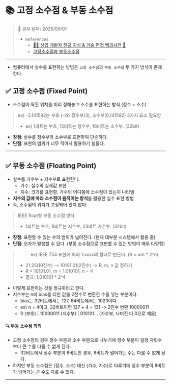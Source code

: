 # 📚 고정 소수점 & 부동 소수점

> 📌 공부 날짜: 2025/09/01
> - `References`
>   - [👶🏻 신입 개발자 전공 지식 & 기술 면접 백과사전 📖](https://gyoogle.dev/blog/computer-science/computer-architecture/%EA%B3%A0%EC%A0%95%20%EC%86%8C%EC%88%98%EC%A0%90%20&%20%EB%B6%80%EB%8F%99%20%EC%86%8C%EC%88%98%EC%A0%90.html)
>   - [고정소수점과 부동소수점](https://jiminish.tistory.com/81)  

---
- 컴퓨터에서 실수를 표현하는 방법은 `고정 소수점`과 `부동 소수점` 두 가지 방식이 존재한다.

## ✅ 고정 소수점 (Fixed Point)
- 소수점이 찍힐 위치를 미리 정해놓고 소수를 표현하는 방식 (정수 + 소수)

> ex) -3.141592는 부호 (-)와 정수부(3), 소수부(0.141592) 3가지 요소 필요함
> - ex) 1비트는 부호, 15비트는 정수부, 16비트는 소수부. (32bit)

- **장점**: 실수를 정수부와 소수부로 표현하여 단순하다.
- **단점**: 표현의 범위가 너무 적어서 활용하기 힘들다.

---

## ✅ 부동 소수점 (Floating Point)
- 실수를 가수부 + 지수부로 표현한다.
  - 가수: 실수의 실제값 표현
  - 지수: 크기를 표현함. 가수의 어디쯤에 소수점이 있는지 나타냄
- **지수의 값에 따라 소수점이 움직이는 방식**을 활용한 실수 표현 방법
- 즉, 소수점의 위치가 고정되어 있지 않다.

> IEEE float형 부동 소수점 방식
> - 1비트는 부호, 8비트는 지수부, 23비트 가수부. (32bit)

- **장점**: 표현할 수 있는 수의 범위가 넓어진다. (현재 대부분 시스템에서 활용 중)
- **단점**: 오차가 발생할 수 있다. (부동 소수점으로 표현할 수 있는 방법이 매우 다양함)

>> ex) IEEE 754 표현에 따라 1.xxxx의 형태로 만든다. (R = ±m * 2^n)
> - 21.25(10진수) -> 10101.01(2진수) -> R, m, n 값 정하기
> - R = 10101.01, m = 1.010101, n = 4
> - 결과: 1.010101 * 2^4
- 이렇게 표현하는 것을 정규화라고 한다.
- 지수부는 n에 bias를 더한 값을 2진수로 변환한 수를 넣는 부분이다.
  - bias는 32비트에서는 127, 64비트에서는 1023이다.
  - ex) n = 4이고, 32비트이면 127 + 4 = 131 -> 2진수 변환 10000011
  - 0 (부호) | 10000011 (지수부) | 010101... (가수부, 나머진 다 0으로 채움)

#### 🔍 부동 소수점 의의
- 고정 소수점의 경우 정수 부분과 소수 부분으로 나누기에 정수 부분이 일정 자릿수보다 큰 수를 다룰 수 없게 된다.
  - 32비트에서 정수 부분이 8비트인 경우, 8비트가 넘어가는 수는 다룰 수 없게 된다.
- 하지만 부동 소수점은 (정수, 소수) 대신 (가수, 지수)로 다루기에 정수 부분이 8비트가 넘어가는 큰 수도 다룰 수 있다.

---
